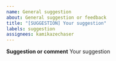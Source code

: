 ```yaml
---
name: General suggestion
about: General suggestion or feedback
title: "[SUGGESTION] Your suggestion"
labels: suggestion
assignees: kamikazechaser
---
```


**Suggestion or comment**
Your suggestion

